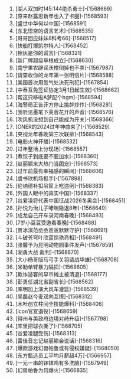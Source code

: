 
1. [湖人双加时145:144绝杀勇士]-[1568669]
1. [原来赵露思新年也入了卡圈]-[1568593]
1. [盛世中华何以中国]-[1568591]
1. [东北悟空的语言艺术]-[1568535]
1. [哥哥回应妹妹8科考66]-[1568517]
1. [快船打爆凯尔特人]-[1568452]
1. [擦灰是你的谎言]-[1568321]
1. [新厂牌超级草根成立]-[1568630]
1. [南宁果农辟谣沃柑倒掉也不卖]-[1567987]
1. [请查收你的龙年第一张明信片]-[1568588]
1. [美国首次用氮气处决死刑犯]-[1567854]
1. [中泰互免签证协定3月1日起生效]-[1568662]
1. [帮这只哆啦A梦配个bgm]-[1568594]
1. [海警局正告菲方停止挑衅炒作]-[1568281]
1. [我听见墨笔下芙蓉花开的声音]-[1568576]
1. [吹风机没想到自己能成为开关]-[1568366]
1. [ONER的2024过年神曲来了]-[1568529]
1. [央视龙年春晚第三次联排]-[1568543]
1. [电影火神开播]-[1568532]
1. [过年整活上分现场]-[1568557]
1. [煮饺子到底要不要加水]-[1568360]
1. [赵丽颖来大热门当团宠]-[1568573]
1. [过年前最有幸福感的瞬间]-[1568606]
1. [虞书欣机场抠手]-[1567898]
1. [伦纳德补扣吊筐上吃违例]-[1568383]
1. [外国人眼中的真实中国]-[1568337]
1. [谷爱凌将代表中国征战2026冬奥会]-[1568451]
1. [孙悦为治儿子哮喘隐退8年]-[1568649]
1. [成龙自己开车录河南春晚]-[1568493]
1. [7岁小豆豆受邀看春晚]-[1568488]
1. [贾冰演范丞丞爸爸默默守护]-[1568691]
1. [斗破苍穹叶欣蓝惊艳亮相]-[1568491]
1. [张馨予为昆明动物园事件发声]-[1567859]
1. [湖勇大战 裁判]-[1568670]
1. [大小杨哥版马弓手关羽请战华雄]-[1568708]
1. [米勒单臂暴力隔扣]-[1568605]
1. [欺诈游客的早市摊主被清退]-[1568177]
1. [彭勇任湖北省副省长]-[1568562]
1. [库明加上演大风车灌篮]-[1568539]
1. [吴磊赵今麦双向互撩]-[1568312]
1. [木叶创立柱间全技能爆料]-[1568406]
1. [icon官宣退役]-[1568659]
1. [得州与美政府边境对峙升级]-[1567798]
1. [库里把球衣撕了]-[1568705]
1. [谷爱凌腿受伤]-[1568313]
1. [雷佳音忘记赵丽颖会说话]-[1568316]
1. [爆款游戏幻兽帕鲁或有侵权嫌疑]-[1568050]
1. [东方甄选员工平均月薪超4万]-[1566957]
1. [一元一串的钵钵鸡有多洗脑]-[1567949]
1. [幻兽帕鲁为何爆火]-[1566835]